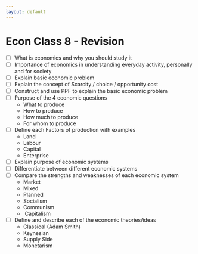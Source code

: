 ```yaml
---
layout: default
---
```


# Econ Class 8 - Revision

- [ ] What is economics and why you should study it
- [ ] Importance of economics in understanding everyday activity, personally and for society
- [ ] Explain basic economic problem
- [ ] Explain the concept of Scarcity / choice / opportunity cost
- [ ] Construct and use PPF to explain the basic economic problem
- [ ] Purpose of the 4 economic questions
	-   What to produce
	-   How to produce
	-   How much to produce
	-   For whom to produce
- [ ] Define each Factors of production with examples
	-   Land
	-   Labour
	-   Capital
	-   Enterprise
- [ ] Explain purpose of economic systems
- [ ] Differentiate between different economic systems
- [ ] Compare the strengths and weaknesses of each economic system
	-   Market
	-   Mixed
	-   Planned
	-   Socialism
	-   Communism
	-    Capitalism
- [ ] Define and describe each of the economic theories/ideas
	-   Classical (Adam Smith)
	-   Keynesian
	-   Supply Side
	-   Monetarism
